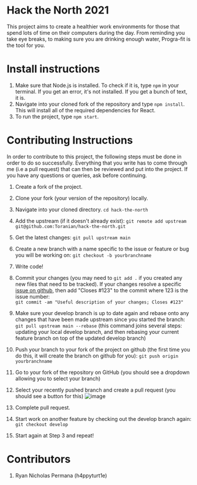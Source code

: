 # Hack the North 2021
This project aims to create a healthier work environments for those that spend lots of time on their computers during the day. From reminding you take eye breaks, to making sure you are drinking enough water, Progra-fit is the tool for you.

# Install instructions
1. Make sure that Node.js is installed. To check if it is, type `npm` in your terminal. If you get an error, it's not installed. If you get a bunch of text, it is.
1. Navigate into your cloned fork of the repository and type `npm install`. This will install all of the required dependencies for React.
1. To run the project, type `npm start`.

# Contributing Instructions
In order to contribute to this project, the following steps must be done in order to do so successfully. Everything that you write has to come through me (i.e a pull request) that can then be reviewed and put into the project. If you have any questions or queries, ask before continuing. 

1. Create a fork of the project.
1. Clone your fork (your version of the repository) locally.
3. Navigate into your cloned directory. `cd hack-the-north`
4. Add the upstream (if it doesn't already exist): `git remote add upstream git@github.com:Toranian/hack-the-north.git`
5. Get the latest changes: `git pull upstream main`
6. Create a new branch with a name specific to the issue or feature or bug you will be working on: `git checkout -b yourbranchname`
7. Write code!
8. Commit your changes (you may need to `git add .` if you created any new files that need to be tracked).  If your changes resolve a specific [issue on github](https://github.com/Toranian/hack-the-north/issues), then add "Closes #123" to the commit where 123 is the issue number:  
`git commit -am "Useful description of your changes; Closes #123"`
9. Make sure your develop branch is up to date again and rebase onto any changes that have been made upstream since you started the branch: `git pull upstream main --rebase`  (this command joins several steps: updating your local develop branch, and then rebasing your current feature branch on top of the updated develop branch)
10. Push your branch to your fork of the project on github (the first time you do this, it will create the branch on github for you): `git push origin yourbranchname`
11. Go to your fork of the repository on GitHub (you should see a dropdown allowing you to select your branch)
12. Select your recently pushed branch and create a pull request (you should see a button for this)
![image](https://user-images.githubusercontent.com/10604391/125674000-d02eb7a0-b85d-4c8f-b8dd-2b144e274f7d.png)

10. Complete pull request.
11. Start work on another feature by checking out the develop branch again: `git checkout develop`
12. Start again at Step 3 and repeat!

# Contributors
1. Ryan Nicholas Permana (h4ppyturt1e)
